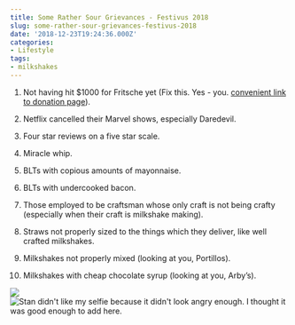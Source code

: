 ```yaml
---
title: Some Rather Sour Grievances - Festivus 2018
slug: some-rather-sour-grievances-festivus-2018
date: '2018-12-23T19:24:36.000Z'
categories:
- Lifestyle
tags:
- milkshakes
---
```


1. Not having hit $1000 for Fritsche yet (Fix this. Yes - you. [convenient link to donation page](https://twistoflemonpod.com/fritsche/)).

2. Netflix cancelled their Marvel shows, especially Daredevil.

3. Four star reviews on a five star scale.

4. Miracle whip.

5. BLTs with copious amounts of mayonnaise.

6. BLTs with undercooked bacon.

7. Those employed to be craftsman whose only craft is not being crafty (especially when their craft is milkshake making).

8. Straws not properly sized to the things which they deliver, like well crafted milkshakes.

9. Milkshakes not properly mixed (looking at you, Portillos).

10. Milkshakes with cheap chocolate syrup (looking at you, Arby’s).

![](images/lemon-angry-225x300.png) ![](images/kohlmeier-angry-225x300.jpg "Stan didn't like my selfie because it didn't look angry enough. I thought it was good enough to add here.")

